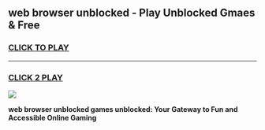 
## web browser unblocked - Play Unblocked Gmaes & Free
<h3>
<a href="https://news.freeplayer.one?title=web_browser_unblocked&ref=16F">CLICK TO PLAY</a></h3>
<hr>

<h3>
<a href="https://news.freeplayer.one?title=web_browser_unblocked&ref=16F">CLICK 2 PLAY</a>
  
</h3>

<a href="https://news.freeplayer.one?title=web_browser_unblocked&ref=16F/"><img src="https://clearcache.store/games.png"></a>


**web browser unblocked games unblocked: Your Gateway to Fun and Accessible Online Gaming**
